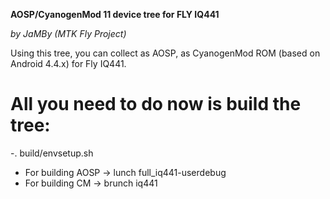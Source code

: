 **AOSP/CyanogenMod 11 device tree for FLY IQ441**

*by JaMBy (MTK Fly Project)*

Using this tree, you can collect as AOSP, as CyanogenMod ROM (based on Android 4.4.x) for Fly IQ441.


 All you need to do now is build the tree:
===========
-. build/envsetup.sh
- For building AOSP -> lunch full_iq441-userdebug
- For building CM -> brunch iq441
